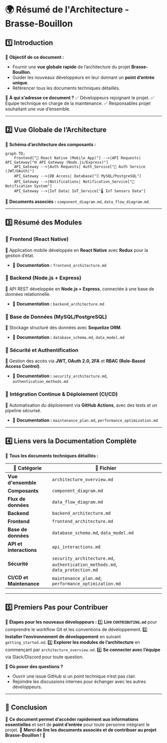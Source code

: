 # 🌍 **Résumé de l'Architecture - Brasse-Bouillon**

## **1️⃣ Introduction**

🎯 **Objectif de ce document :**

- Fournir une **vue globale rapide** de l’architecture du projet **Brasse-Bouillon**.
- Guider les nouveaux développeurs en leur donnant un **point d’entrée unique**.
- Référencer tous les documents techniques détaillés.

📌 **À qui s’adresse ce document ?**
✅ Développeurs rejoignant le projet.
✅ Équipe technique en charge de la maintenance.
✅ Responsables projet souhaitant une vue d’ensemble.

---

## **2️⃣ Vue Globale de l’Architecture**

📌 **Schéma d’architecture des composants :**

```mermaid
graph TD;
    Frontend["📱 React Native (Mobile App)"] -->|API Requests| API_Gateway["🌐 API Gateway (Node.js/Express)"]
    API_Gateway -->|Auth Requests| Auth_Service["🔑 Auth Service (JWT/OAuth)"]
    API_Gateway -->|DB Access| Database["🗄️ MySQL/PostgreSQL"]
    API_Gateway -->|Notifications| Notification_Service["📢 Notification System"]
    API_Gateway -->|IoT Data| IoT_Service["🌡️ IoT Sensors Data"]
```

📌 **Documents associés :** `component_diagram.md`, `data_flow_diagram.md`.

---

## **3️⃣ Résumé des Modules**

### 🔹 **Frontend (React Native)**

📌 Application mobile développée en **React Native** avec **Redux** pour la gestion d’état.

- 📂 **Documentation :** `frontend_architecture.md`

### 🔹 **Backend (Node.js + Express)**

📌 API REST développée en **Node.js + Express**, connectée à une base de données relationnelle.

- 📂 **Documentation :** `backend_architecture.md`

### 🔹 **Base de Données (MySQL/PostgreSQL)**

📌 Stockage structuré des données avec **Sequelize ORM**.

- 📂 **Documentation :** `database_schema.md`, `data_model.md`

### 🔹 **Sécurité et Authentification**

📌 Gestion des accès via **JWT, OAuth 2.0, 2FA** et **RBAC (Role-Based Access Control)**.

- 📂 **Documentation :** `security_architecture.md`, `authentication_methods.md`

### 🔹 **Intégration Continue & Déploiement (CI/CD)**

📌 Automatisation du déploiement via **GitHub Actions**, avec des tests et un pipeline sécurisé.

- 📂 **Documentation :** `maintenance_plan.md`, `performance_optimization.md`

---

## **4️⃣ Liens vers la Documentation Complète**

📌 **Tous les documents techniques détaillés :**

| 📂 **Catégorie** | 📄 **Fichier** |
|-----------------|-----------------|
| **Vue d'ensemble** | `architecture_overview.md` |
| **Composants** | `component_diagram.md` |
| **Flux de données** | `data_flow_diagram.md` |
| **Backend** | `backend_architecture.md` |
| **Frontend** | `frontend_architecture.md` |
| **Base de données** | `database_schema.md`, `data_model.md` |
| **API et interactions** | `api_interactions.md` |
| **Sécurité** | `security_architecture.md`, `authentication_methods.md`, `data_protection.md` |
| **CI/CD et Maintenance** | `maintenance_plan.md`, `performance_optimization.md` |

---

## **5️⃣ Premiers Pas pour Contribuer**

📌 **Étapes pour les nouveaux développeurs :**
1️⃣ **Lire `CONTRIBUTING.md`** pour comprendre le workflow Git et les conventions de développement.
2️⃣ **Installer l’environnement de développement** en suivant `getting_started.md`.
3️⃣ **Explorer les modules de l’architecture** en commençant par `architecture_overview.md`.
4️⃣ **Se connecter avec l’équipe** via Slack/Discord pour toute question.

📌 **Où poser des questions ?**

- Ouvrir une issue GitHub si un point technique n’est pas clair.
- Rejoindre les discussions internes pour échanger avec les autres développeurs.

---

## **📌 Conclusion**

🎯 **Ce document permet d’accéder rapidement aux informations essentielles** et sert de **point d’entrée** pour toute personne intégrant le projet.
📢 **Merci de lire les documents associés et de contribuer au projet Brasse-Bouillon ! 🚀**
